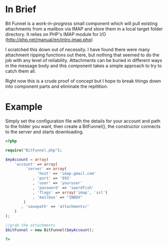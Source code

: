 In Brief
==========
Bit Funnel is a *work-in-progress* small component which will pull existing attachments from a mailbox via IMAP and store them in a local target folder directory. It relies on PHP's IMAP module for I/O (http://php.net/manual/en/intro.imap.php) 

I scratched this down out of necessity. I have found there were many attachment ripping functions out there, but nothing that seemed to do the job with any level of reliability. Attachments can be buried in different ways in the message body and this component takes a simple approach to try to catch them all. 

Right now this is a crude proof of concept but I hope to break things down into component parts and eliminate the repitition.


Example
==============

Simply set the configuration file with the details for your account and path to the folder you want, then create a BitFunnel(), the constructor connects to the server and starts downloading.

```php
<?php

require("BitFunnel.php");

$myAccount = array(
	'account' => array(
		 'server' => array(
			  'host' => 'imap.gmail.com'
			, 'port' => '993'
		    , 'user' => 'youruser'
		    , 'password' => 'swordfish'
		    , 'flags' => array('imap', 'ssl')
		    , 'mailbox' => "INBOX"
		)
	   , 'savepath' => 'attachments/'
	)
);

//grab the attachments
$bitFunnel = new BitFunnel($myAccount);

?>

```